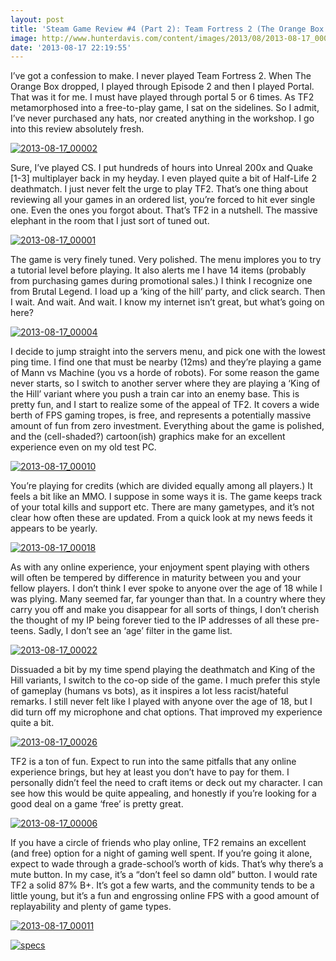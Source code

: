 ```yaml
---
layout: post
title: 'Steam Game Review #4 (Part 2): Team Fortress 2 (The Orange Box Part 2)'
image: http://www.hunterdavis.com/content/images/2013/08/2013-08-17_00002.jpg
date: '2013-08-17 22:19:55'
---
```



I’ve got a confession to make. I never played Team Fortress 2. When The Orange Box dropped, I played through Episode 2 and then I played Portal. That was it for me. I must have played through portal 5 or 6 times. As TF2 metamorphosed into a free-to-play game, I sat on the sidelines. So I admit, I’ve never purchased any hats, nor created anything in the workshop. I go into this review absolutely fresh.

[![2013-08-17_00002](http://www.hunterdavis.com/content/images/2013/08/2013-08-17_00002-300x168.jpg)](http://www.hunterdavis.com/content/images/2013/08/2013-08-17_00002.jpg)

Sure, I’ve played CS. I put hundreds of hours into Unreal 200x and Quake [1-3] multiplayer back in my heyday. I even played quite a bit of Half-Life 2 deathmatch. I just never felt the urge to play TF2. That’s one thing about reviewing all your games in an ordered list, you’re forced to hit ever single one. Even the ones you forgot about. That’s TF2 in a nutshell. The massive elephant in the room that I just sort of tuned out.

[![2013-08-17_00001](http://www.hunterdavis.com/content/images/2013/08/2013-08-17_00001-300x168.jpg)](http://www.hunterdavis.com/content/images/2013/08/2013-08-17_00001.jpg)

The game is very finely tuned. Very polished. The menu implores you to try a tutorial level before playing. It also alerts me I have 14 items (probably from purchasing games during promotional sales.) I think I recognize one from Brutal Legend. I load up a ‘king of the hill’ party, and click search. Then I wait. And wait. And wait. I know my internet isn’t great, but what’s going on here?

[![2013-08-17_00004](http://www.hunterdavis.com/content/images/2013/08/2013-08-17_00004-300x168.jpg)](http://www.hunterdavis.com/content/images/2013/08/2013-08-17_00004.jpg)

I decide to jump straight into the servers menu, and pick one with the lowest ping time. I find one that must be nearby (12ms) and they’re playing a game of Mann vs Machine (you vs a horde of robots). For some reason the game never starts, so I switch to another server where they are playing a ‘King of the Hill’ variant where you push a train car into an enemy base. This is pretty fun, and I start to realize some of the appeal of TF2. It covers a wide berth of FPS gaming tropes, is free, and represents a potentially massive amount of fun from zero investment. Everything about the game is polished, and the (cell-shaded?) cartoon(ish) graphics make for an excellent experience even on my old test PC.

[![2013-08-17_00010](http://www.hunterdavis.com/content/images/2013/08/2013-08-17_00010-300x168.jpg)](http://www.hunterdavis.com/content/images/2013/08/2013-08-17_00010.jpg)

You’re playing for credits (which are divided equally among all players.) It feels a bit like an MMO. I suppose in some ways it is. The game keeps track of your total kills and support etc. There are many gametypes, and it’s not clear how often these are updated. From a quick look at my news feeds it appears to be yearly.

[![2013-08-17_00018](http://www.hunterdavis.com/content/images/2013/08/2013-08-17_00018-300x168.jpg)](http://www.hunterdavis.com/content/images/2013/08/2013-08-17_00018.jpg)

As with any online experience, your enjoyment spent playing with others will often be tempered by difference in maturity between you and your fellow players. I don’t think I ever spoke to anyone over the age of 18 while I was plying. Many seemed far, far younger than that. In a country where they carry you off and make you disappear for all sorts of things, I don’t cherish the thought of my IP being forever tied to the IP addresses of all these pre-teens. Sadly, I don’t see an ‘age’ filter in the game list.

[![2013-08-17_00022](http://www.hunterdavis.com/content/images/2013/08/2013-08-17_00022-300x168.jpg)](http://www.hunterdavis.com/content/images/2013/08/2013-08-17_00022.jpg)

Dissuaded a bit by my time spend playing the deathmatch and King of the Hill variants, I switch to the co-op side of the game. I much prefer this style of gameplay (humans vs bots), as it inspires a lot less racist/hateful remarks. I still never felt like I played with anyone over the age of 18, but I did turn off my microphone and chat options. That improved my experience quite a bit.

[![2013-08-17_00026](http://www.hunterdavis.com/content/images/2013/08/2013-08-17_00026-300x168.jpg)](http://www.hunterdavis.com/content/images/2013/08/2013-08-17_00026.jpg)

TF2 is a ton of fun. Expect to run into the same pitfalls that any online experience brings, but hey at least you don’t have to pay for them. I personally didn’t feel the need to craft items or deck out my character. I can see how this would be quite appealing, and honestly if you’re looking for a good deal on a game ‘free’ is pretty great.

[![2013-08-17_00006](http://www.hunterdavis.com/content/images/2013/08/2013-08-17_00006-300x168.jpg)](http://www.hunterdavis.com/content/images/2013/08/2013-08-17_00006.jpg)

If you have a circle of friends who play online, TF2 remains an excellent (and free) option for a night of gaming well spent. If you’re going it alone, expect to wade through a grade-school’s worth of kids. That’s why there’s a mute button. In my case, it’s a “don’t feel so damn old” button. I would rate TF2 a solid 87% B+. It’s got a few warts, and the community tends to be a little young, but it’s a fun and engrossing online FPS with a good amount of replayability and plenty of game types.

[![2013-08-17_00011](http://www.hunterdavis.com/content/images/2013/08/2013-08-17_00011-300x168.jpg)](http://www.hunterdavis.com/content/images/2013/08/2013-08-17_00011.jpg)

[![specs](http://www.hunterdavis.com/content/images/2013/08/specs.png)](http://www.hunterdavis.com/content/images/2013/08/specs.png)


